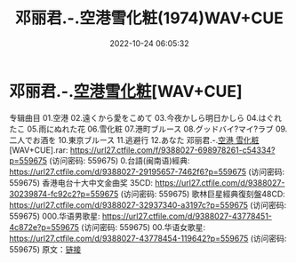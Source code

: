 ﻿---
title: 邓丽君.-.空港雪化粧(1974)WAV+CUE
date: 2022-10-24 06:05:32
categories: WAV车载音乐、镜像
tags: 华语中文
---
# 邓丽君.-.[空港雪化粧](1974)[WAV+CUE]

专辑曲目
01.空港
02.遠くから愛をこめて
03.今夜かしら明日かしら
04.はぐれたこ
05.雨にぬれた花
06.雪化粧
07.港町ブルース
08.グッドバイ?マイ?ラブ
09.二人でお酒を
10.東京ブルース
11.逃避行
12.あなた
邓丽君.-.[空港 雪化粧](1974)[WAV+CUE].rar: https://url27.ctfile.com/f/9388027-698978261-c54334?p=559675
(访问密码: 559675)
0.台語(闽南语)經典: https://url27.ctfile.com/d/9388027-29195657-7462f6?p=559675
(访问密码: 559675)
香港电台十大中文金曲奖 35CD: https://url27.ctfile.com/d/9388027-30239874-fc92c2?p=559675
(访问密码: 559675)
歌林巨星經典復刻盤48CD: https://url27.ctfile.com/d/9388027-32937340-a3197c?p=559675
(访问密码: 559675)
000.华语男歌星: https://url27.ctfile.com/d/9388027-43778451-4c872e?p=559675
(访问密码: 559675)
00.华语女歌星: https://url27.ctfile.com/d/9388027-43778454-119642?p=559675
(访问密码: 559675)
原文：[链接](https://blog.sina.com.cn/s/blog_1647c7e7601031002.html)